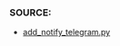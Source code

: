 ### SOURCE:
 * [add_notify_telegram.py](https://github.com/gil9red/telegram_notifications_bot/blob/c1077c3971f6ad1f1daa8abb81921a5f67cfc5ff/add_notify_use_web.py)
